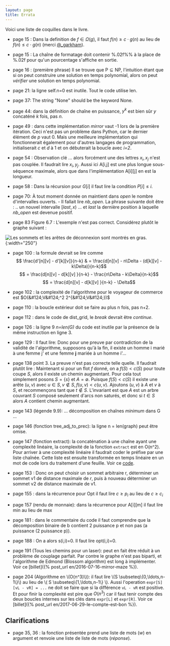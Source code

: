 ```yaml
---
layout: page
title: Errata
---
```


Voici une liste de coquilles dans le livre.

- page 15 : Dans la definition de $f\in\Omega(g)$, il faut $f(n) \geq c \cdot g(n)$ au lieu de $f(n)\leq c \cdot g(n)$ (merci [@_garkham](https://twitter.com/_garkham)).

- page 15 : La chaîne de formatage doit contenir %.02f%% à la place de %.02f pour qu'un pourcentage s'affiche en sortie.

- page 16 : (première phrase) Il se trouve que $\textsf{P} \subseteq \textsf{NP}$, l'intuition étant que si on peut construire une solution en temps polynomial, alors on peut *vérifier* une solution en temps polynomial.

- page 21: la ligne self.n=0 est inutile. Tout le code utilise len.

- page 37: The string "None" should be the keyword None.

- page 44: dans la définition de chaîne en puissance, $y^k$ est bien sûr $y$ concaténé $k$ fois, pas $n$.

- page 49 : dans cette implémentation *mirror* vaut -1 lors de la première itération. Ceci n'est pas un problème dans Python, car le dernier élément de *p* vaut 0.  Mais une meilleure implémentation qui fonctionnerait également pour d'autres langages de programmation, initialiserait *c* et *d* à 1 et on débuterait la boucle avec *i=2*.

- page 54 : Observation clé ... alors forcément une des lettres $x_i,x_j$ n'est pas couplée. Il faudrait lire $x_i, y_j$.  Aussi ici A[i,j] est une plus longue sous-séquence maximale, alors que dans l'implémentation A[i][j] en est la longueur.

- page 58 : Dans la récursion pour $G[i]$ il faut lire la condition $P[i] \leq i$.

- page 70: À tout moment donnée on maintient dans *open* le nombre d'intervalles ouverts. - Il fallait lire *nb_open*.  La phrase suivante doit être : .. un nouvel intervalle $[last,x)$ ... et *last* la dernière position à laquelle *nb_open* est devenue positif.

- page 83 Figure 6.7 : L'exemple n'est pas correct. Considérez plutôt le graphe suivant :

![]({{site.images}}bi-connexes-relation.png "Les sommets et les arêtes de déconnexion sont montrés en gras." ){:width="250"}

- page 100 : la formule devrait se lire comme
$$    \frac{d'[n][v] - d'[k][v]}{n-k} & = \frac{d[n][v] - n\Delta - (d[k][v] - k\Delta)}{n-k}$$
$$     = \frac{d[n][v] - d[k][v] }{n-k} - \frac{n\Delta - k\Delta}{n-k}$$
$$     = \frac{d[n][v] - d[k][v] }{n-k} - \Delta$$

- page 102 : la complexité de l'algorithme pour le voyageur de commerce est $O(&#124;V&#124;^2 2^{&#124;V&#124;})$

- page 110 : la boucle extérieur doit se faire au plus n fois, pas n+2.

- page 112 : dans le code de dist_grid, le *break* devrait être *continue*.

- page 126 : la ligne 9 *n=len(G)* du code est inutile par la présence de la même instruction en ligne 3.

- page 129 : Il faut lire: Donc pour une preuve par contradiction de la validité de l'algorithme, supposons qu'à la fin, il existe un homme i marié à une femme j' et une femme **j** mariée à un homme i'...

- page 138 point 3. La preuve n'est pas correcte telle quelle. Il faudrait plutôt lire :  Maintenant si pour un flot $f$ donné, on a $f (S) < c (S)$ pour
    toute coupe $S$, alors il existe un chemin augmentant. Pour cela tout
    simplement posons $S =\{s\}$ et $A = \emptyset$. Puisque $f (S) < c (S)$
    il existe une arête $(u, v)$ avec $u \in S, v \not\in S, f (u, v) < c (u,
    v)$. Ajoutons $(u, v)$ à $A$ et $v$ à $S$, et recommençons tant que $t\not\in S$. L'invariant est que $A$ est un arbre couvrant $S$ composé seulement d'arcs non saturés, et donc si $t\in S$ alors $A$ contient chemin
    augmentant.

- page 143 (légende 9.9): ... décomposition en chaînes *minimum* dans G ...

- page 146 (fonction tree_adj_to_prec): la ligne n = len(graph) peut être omise.

- page 147 (fonction extract): la concaténation à une chaîne ayant une complexité linéaire, la complexité de la fonction `extract` est en O(n^2). Pour arriver à une complexité linéaire il faudrait coder le préfixe par une liste chaînée. Cette liste est ensuite transformée en temps linéaire en un mot de code lors du traitement d'une feuille. Voir ce [code](https://jilljenn.github.io/tryalgo/tryalgo/tryalgo.html?highlight=huffman#tryalgo.huffman.extract).

- page 153 : Donc on peut choisir un sommet arbitraire r, déterminer un sommet v1 de distance maximale de *r*, puis à nouveau déterminer un sommet v2 de distance maximale de v1.

- page 155 : dans la récurrence pour Opt il faut lire $c\geq p_i$ au lieu de $c\geq c_i$

- page 157 (rendu de monnaie): dans la récurrence pour A[i][m] il faut lire min au lieu de max

- page 181 : dans le commentaire du code il faut comprendre que la décomposition binaire de b contient 2 puissance p et non pas (a puissance (2 puissance p)).

- page 188 : On a alors s(i,i)=0. Il faut lire opt(i,i)=0.

- page 191 (Tous les chemins pour un laser): peut en fait être réduit à un problème de couplage parfait.  Par contre le graphe n'est pas biparti, et l'algorithme de Edmond (Blossom algorithm) est long à implémenter.  Voir ce [billet]({% post_url en/2016-07-16-mirror-maze %}).

- page 204 (Algorithme en \\(O(n^3)\\)): il faut lire \\(S \subseteq\\{0,\ldots,n-1\\}\\) au lieu de \\( S \subseteq\\{1,\ldots,n-1\\} \\).  Aussi l'operation `expr[S][vL - vR] = ...` ne doit se faire que si la différence `vL - vR` est  positive.  Et pour finir la complexité est pire que $O(n^3)$ car il faut tenir compte des deux boucles internes sur les clés dans `expr[L]` et `expr[R]`.  Voir ce [billet]({% post_url en/2017-06-29-le-compte-est-bon %}).

## Clarifications

- page 35, 36 : la fonction présentée prend une liste de mots (*w*) en argument et renvoie une liste de liste de mots (*réponse*).

